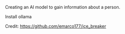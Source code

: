 ﻿Creating an AI model to gain information about a person.

Install ollama

Credit: https://github.com/emarco177/ice_breaker
